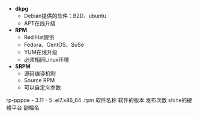 - **dkpg**
	- Debian提供的软件：B2D、ubuntu
	- APT在线升级
- **RPM**
	- Red Hat提供
	- Fedora、CentOS、SuSe
	- YUM在线升级
	- 必须相同Linux环境
- **SRPM**
	- 源码编译机制
	- Source RPM
	- 可以自定义参数



rp-pppoe -        3.11   -            5            .el7.x86_64  .rpm
软件名称      软件的版本  发布次数 shihe的硬體平台 副檔名
<!--stackedit_data:
eyJoaXN0b3J5IjpbLTE4NzgyMDQ1OTgsLTIwODg3NDY2MTJdfQ
==
-->